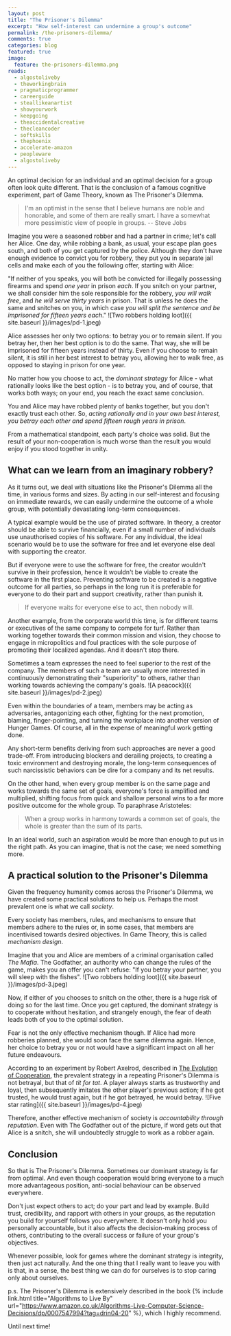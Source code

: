 ```yaml
---
layout: post
title: "The Prisoner's Dilemma"
excerpt: "How self-interest can undermine a group's outcome"
permalink: /the-prisoners-dilemma/
comments: true
categories: blog
featured: true
image:
  feature: the-prisoners-dilemma.png
reads:
  - algostoliveby
  - theworkingbrain
  - pragmaticprogrammer
  - careerguide
  - steallikeanartist
  - showyourwork
  - keepgoing
  - theaccidentalcreative
  - thecleancoder
  - softskills
  - thephoenix
  - accelerate-amazon
  - peopleware
  - algostoliveby
---
```


An optimal decision for an individual and an optimal decision for a group often look quite different. That is the conclusion of a famous cognitive experiment, part of Game Theory, known as The Prisoner's Dilemma.

> I'm an optimist in the sense that I believe humans are noble and honorable, and some of them are really smart. I have a somewhat more pessimistic view of people in groups. -- Steve Jobs

Imagine you were a seasoned robber and had a partner in crime; let's call her Alice. One day, while robbing a bank, as usual, your escape plan goes south, and both of you get captured by the police. Although they don't have enough evidence to convict you for robbery, they put you in separate jail cells and make each of you the following offer, starting with Alice:

"If neither of you speaks, you will both be convicted for illegally possessing firearms and spend *one year* in prison *each*. If you snitch on your partner, we shall consider him the sole responsible for the robbery, *you will walk free*, and *he will serve thirty years* in prison. That is unless he does the same and snitches on you, in which case *you will split the sentence and be imprisoned for fifteen years each*."
![Two robbers holding loot]({{ site.baseurl }}/images/pd-1.jpeg)

Alice assesses her only two options: to betray you or to remain silent. If you betray her, then her best option is to do the same. That way, she will be imprisoned for fifteen years instead of thirty. Even if you choose to remain silent, it is still in her best interest to betray you, allowing her to walk free, as opposed to staying in prison for one year.

No matter how you choose to act, the *dominant strategy* for Alice - what rationally looks like the best option - is to betray you, and of course, that works both ways; on your end, you reach the exact same conclusion.

You and Alice may have robbed plenty of banks together, but you don't exactly trust each other. So, *acting rationally and in your own best interest, you betray each other and spend fifteen rough years in prison*.

From a mathematical standpoint, each party's choice was solid. But the result of your non-cooperation is much worse than the result you would enjoy if you stood together in unity.

## What can we learn from an imaginary robbery?

As it turns out, we deal with situations like the Prisoner's Dilemma all the time, in various forms and sizes. By acting in our self-interest and focusing on immediate rewards, we can easily undermine the outcome of a whole group, with potentially devastating long-term consequences.

A typical example would be the use of pirated software. In theory, a creator should be able to survive financially, even if a small number of individuals use unauthorised copies of his software. For any individual, the ideal scenario would be to use the software for free and let everyone else deal with supporting the creator.

But if everyone were to use the software for free, the creator wouldn't survive in their profession, hence it wouldn't be viable to create the software in the first place. Preventing software to be created is a negative outcome for all parties, so perhaps in the long run it is preferable for everyone to do their part and support creativity, rather than punish it.

> If everyone waits for everyone else to act, then nobody will.

Another example, from the corporate world this time, is for different teams or executives of the same company to compete for turf. Rather than working together towards their common mission and vision, they choose to engage in micropolitics and foul practices with the sole purpose of promoting their localized agendas. And it doesn't stop there.

Sometimes a team expresses the need to feel superior to the rest of the company. The members of such a team are usually more interested in continuously demonstrating their "superiority" to others, rather than working towards achieving the company's goals.
![A peacock]({{ site.baseurl }}/images/pd-2.jpeg)

Even within the boundaries of a team, members may be acting as adversaries, antagonizing each other, fighting for the next promotion, blaming, finger-pointing, and turning the workplace into another version of Hunger Games. Of course, all in the expense of meaningful work getting done.

Any short-term benefits deriving from such approaches are never a good trade-off. From introducing blockers and derailing projects, to creating a toxic environment and destroying morale, the long-term consequences of such narcissistic behaviors can be dire for a company and its net results.

On the other hand, when every group member is on the same page and works towards the same set of goals, everyone's force is amplified and multiplied, shifting focus from quick and shallow personal wins to a far more positive outcome for the whole group. To paraphrase Aristoteles:

> When a group works in harmony towards a common set of goals, the whole is greater than the sum of its parts.

In an ideal world, such an aspiration would be more than enough to put us in the right path. As you can imagine, that is not the case; we need something more.

## A practical solution to the Prisoner's Dilemma

Given the frequency humanity comes across the Prisoner's Dilemma, we have created some practical solutions to help us. Perhaps the most prevalent one is what we call *society*.

Every society has members, rules, and mechanisms to ensure that members adhere to the rules or, in some cases, that members are incentivised towards desired objectives. In Game Theory, this is called *mechanism design*.

Imagine that you and Alice are members of a criminal organisation called *The Mafia*. The Godfather, an authority who can change the rules of the game, makes you an offer you can't refuse: "If you betray your partner, you will sleep with the fishes".
![Two robbers holding loot]({{ site.baseurl }}/images/pd-3.jpeg)

Now, if either of you chooses to snitch on the other, there is a huge risk of doing so for the last time. Once you get captured, the dominant strategy is to cooperate without hesitation, and strangely enough, the fear of death leads both of you to the optimal solution.

Fear is not the only effective mechanism though. If Alice had more robberies planned, she would soon face the same dilemma again. Hence, her choice to betray you or not would have a significant impact on all her future endeavours.

According to an experiment by Robert Axelrod, described in [The Evolution of Cooperation](https://en.wikipedia.org/wiki/The_Evolution_of_Cooperation), the prevalent strategy in a repeating Prisoner's Dilemma is not betrayal, but that of *tit for tat*. A player always starts as trustworthy and loyal, then subsequently imitates the other player's previous action; if he got trusted, he would trust again, but if he got betrayed, he would betray.
![Five star rating]({{ site.baseurl }}/images/pd-4.jpeg)

Therefore, another effective mechanism of society is *accountability through reputation*. Even with The Godfather out of the picture, if word gets out that Alice is a snitch, she will undoubtedly struggle to work as a robber again.

## Conclusion

So that is The Prisoner's Dilemma. Sometimes our dominant strategy is far from optimal. And even though cooperation would bring everyone to a much more advantageous position, anti-social behaviour can be observed everywhere.

Don't just expect others to act; do your part and lead by example. Build trust, credibility, and rapport with others in your groups, as the reputation you build for yourself follows you everywhere. It doesn't only hold you personally accountable, but it also affects the decision-making process of others, contributing to the overall success or failure of your group's objectives.

Whenever possible, look for games where the dominant strategy is integrity, then just act naturally. And the one thing that I really want to leave you with is that, in a sense, the best thing we can do for ourselves is to stop caring only about ourselves.

p.s. The Prisoner's Dilemma is extensively described in the book {% include link.html title="Algorithms to Live By" url="https://www.amazon.co.uk/Algorithms-Live-Computer-Science-Decisions/dp/0007547994?tag=drin04-20" %}, which I highly recommend.

Until next time!
